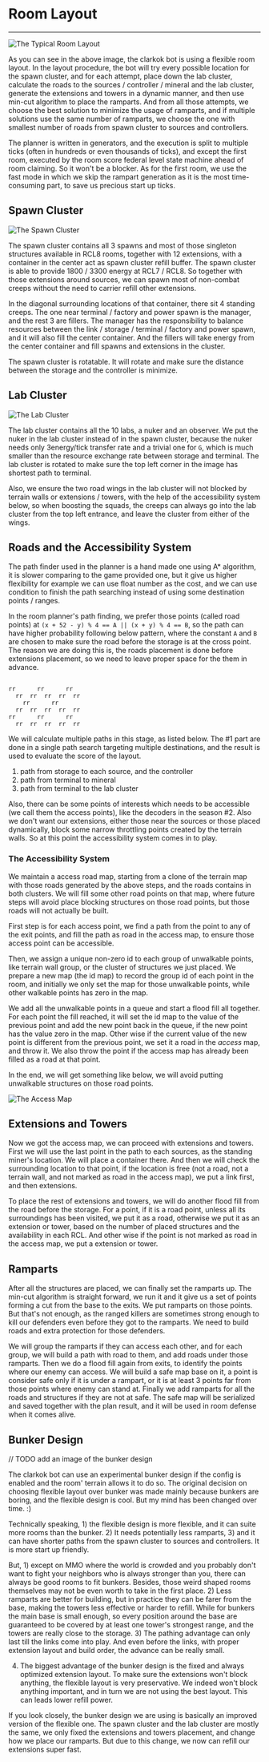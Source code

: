 # Room Layout

----

![The Typical Room Layout](image/typical-layout.png)

As you can see in the above image, the clarkok bot is using a flexible room layout. In the layout procedure, the bot
will try every possible location for the spawn cluster, and for each attempt, place down the lab cluster, calculate the
roads to the sources / controller / mineral and the lab cluster, generate the extensions and towers in a dynamic manner,
and then use min-cut algorithm to place the ramparts. And from all those attempts, we choose the best solution to
minimize the usage of ramparts, and if multiple solutions use the same number of ramparts, we choose the one with
smallest number of roads from spawn cluster to sources and controllers. 

The planner is written in generators, and the execution is split to multiple ticks (often in hundreds or even thousands
of ticks), and except the first room, executed by the room score federal level state machine ahead of room claiming. So
it won't be a blocker. As for the first room, we use the fast mode in which we skip the rampart generation as it is the
most time-consuming part, to save us precious start up ticks.

## Spawn Cluster

![The Spawn Cluster](image/spawn-cluster.png)

The spawn cluster contains all 3 spawns and most of those singleton structures available in RCL8 rooms, together with 12
extensions, with a container in the center act as spawn cluster refill buffer. The spawn cluster is able to provide 1800
/ 3300 energy at RCL7 / RCL8. So together with those extensions around sources, we can spawn most of non-combat creeps
without the need to carrier refill other extensions.

In the diagonal surrounding locations of that container, there sit 4 standing creeps. The one near terminal / factory
and power spawn is the manager, and the rest 3 are fillers. The manager has the responsibility to balance resources
between the link / storage / terminal / factory and power spawn, and it will also fill the center container. And the
fillers will take energy from the center container and fill spawns and extensions in the cluster.

The spawn cluster is rotatable. It will rotate and make sure the distance between the storage and the controller is
minimize.

## Lab Cluster

![The Lab Cluster](image/lab-cluster.png)

The lab cluster contains all the 10 labs, a nuker and an observer. We put the nuker in the lab cluster instead of in the
spawn cluster, because the nuker needs only 3energy/tick transfer rate and a trivial one for `G`, which is much smaller
than the resource exchange rate between storage and terminal. The lab cluster is rotated to make sure the top left
corner in the image has shortest path to terminal.

Also, we ensure the two road wings in the lab cluster will not blocked by terrain walls or extensions / towers, with the
help of the accessibility system below, so when boosting the squads, the creeps can always go into the lab cluster from
the top left entrance, and leave the cluster from either of the wings. 

## Roads and the Accessibility System

The path finder used in the planner is a hand made one using A\* algorithm, it is slower comparing to the game provided
one, but it give us higher flexibility for example we can use float number as the cost, and we can use condition to
finish the path searching instead of using some destination points / ranges.

In the room planner's path finding, we prefer those points (called road points) at `(x + 52 - y) % 4 == A || (x + y) % 4
== B`, so the path can have higher probability following below pattern, where the constant `A` and `B` are chosen to
make sure the road before the storage is at the cross point. The reason we are doing this is, the roads placement is
done before extensions placement, so we need to leave proper space for the them in advance. 

```

rr      rr      rr
  rr  rr  rr  rr  rr
    rr      rr      
  rr  rr  rr  rr  rr
rr      rr      rr
  rr  rr  rr  rr  rr

```

We will calculate multiple paths in this stage, as listed below. The #1 part are done in a single path search targeting
multiple destinations, and the result is used to evaluate the score of the layout.

 1. path from storage to each source, and the controller
 2. path from terminal to mineral
 3. path from terminal to the lab cluster

Also, there can be some points of interests which needs to be accessible (we call them the access points), like the
decoders in the season #2. Also we don't want our extensions, either those near the sources or those placed dynamically,
block some narrow throttling points created by the terrain walls. So at this point the accessibility system comes in to
play.

### The Accessibility System

We maintain a access road map, starting from a clone of the terrain map with those roads generated by the above steps,
and the roads contains in both clusters. We will fill some other road points on that map, where future steps will avoid
place blocking structures on those road points, but those roads will not actually be built.

First step is for each access point, we find a path from the point to any of the exit points, and fill the path as road
in the access map, to ensure those access point can be accessible. 

Then, we assign a unique non-zero id to each group of unwalkable points, like terrain wall group, or the cluster of
structures we just placed. We prepare a new map (the id map) to record the group id of each point in the room, and
initially we only set the map for those unwalkable points, while other walkable points has zero in the map.

We add all the unwalkable points in a queue and start a flood fill all together. For each point the fill reached, it
will set the id map to the value of the previous point and add the new point back in the queue, if the new point has the
value zero in the map. Other wise if the current value of the new point is different from the previous point, we set it
a road in the *access* map, and throw it. We also throw the point if the access map has already been filled as a road at
that point.

In the end, we will get something like below, we will avoid putting unwalkable structures on those road points.

![The Access Map](image/access-map.png)

## Extensions and Towers

Now we got the access map, we can proceed with extensions and towers. First we will use the last point in the path to
each sources, as the standing miner's location. We will place a container there. And then we will check the surrounding
location to that point, if the location is free (not a road, not a terrain wall, and not marked as road in the access
map), we put a link first, and then extensions.

To place the rest of extensions and towers, we will do another flood fill from the road before the storage. For a point,
if it is a road point, unless all its surroundings has been visited, we put it as a road, otherwise we put it as an
extension or tower, based on the number of placed structures and the availability in each RCL. And other wise if the
point is not marked as road in the access map, we put a extension or tower.

## Ramparts

After all the structures are placed, we can finally set the ramparts up. The min-cut algorithm is straight forward, we
run it and it give us a set of points forming a cut from the base to the exits. We put ramparts on those points. But
that's not enough, as the ranged killers are sometimes strong enough to kill our defenders even before they got to the
ramparts. We need to build roads and extra protection for those defenders.

We will group the ramparts if they can access each other, and for each group, we will build a path with road to them,
and add roads under those ramparts. Then we do a flood fill again from exits, to identify the points where our enemy can
access. We will build a safe map base on it, a point is consider safe only if it is under a rampart, or it is at least 3
points far from those points where enemy can stand at. Finally we add ramparts for all the roads and structures if they
are not at safe. The safe map will be serialized and saved together with the plan result, and it will be used in room
defense when it comes alive.

## Bunker Design

// TODO add an image of the bunker design

The clarkok bot can use an experimental bunker design if the config is enabled and the room' terrain allows it to do so.
The original decision on choosing flexible layout over bunker was made mainly because bunkers are boring, and the
flexible design is cool. But my mind has been changed over time. :)

Technically speaking, 1) the flexible design is more flexible, and it can suite more rooms than the bunker. 2) It needs
potentially less ramparts, 3) and it can have shorter paths from the spawn cluster to sources and controllers. It is
more start up friendly.

But, 1) except on MMO where the world is crowded and you probably don't want to fight your neighbors who is always
stronger than you, there can always be good rooms to fit bunkers. Besides, those weird shaped rooms themselves may not
be even worth to take in the first place. 2) Less ramparts are better for building, but in practice they can be farer
from the base, making the towers less effective or harder to refill. While for bunkers the main base is small enough, so
every position around the base are guaranteed to be covered by at least one tower's strongest range, and the towers are
really close to the storage. 3) The pathing advantage can only last till the links come into play. And even before the
links, with proper extension layout and build order, the advance can be really small.

4) The biggest advantage of the bunker design is the fixed and always optimized extension layout. To make sure the
extensions won't block anything, the flexible layout is very preservative. We indeed won't block anything important, and
in turn we are not using the best layout. This can leads lower refill power.

If you look closely, the bunker design we are using is basically an improved version of the flexible one. The spawn
cluster and the lab cluster are mostly the same, we only fixed the extensions and towers placement, and change how we
place our ramparts. But due to this change, we now can refill our extensions super fast.

